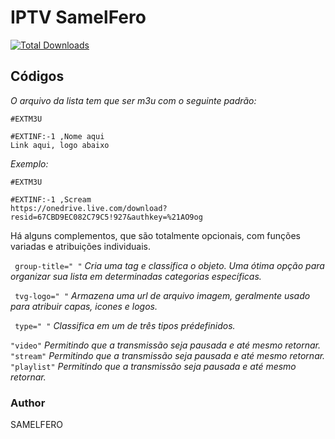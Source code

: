 # IPTV SamelFero
[![Total Downloads](http://poser.pugx.org/phpunit/phpunit/downloads)](https://raw.githubusercontent.com/ooicram/IPTV-SF/main/IPTV-SF.m3u)

## Códigos
*O arquivo da lista tem que ser m3u com o seguinte padrão:*
```
#EXTM3U

#EXTINF:-1 ,Nome aqui
Link aqui, logo abaixo
```
*Exemplo:*
```
#EXTM3U

#EXTINF:-1 ,Scream
https://onedrive.live.com/download?resid=67CBD9EC082C79C5!927&authkey=%21AO9og
```

Há alguns complementos, que são totalmente opcionais, com funções variadas e atribuições individuais.

``` group-title=" "``` *Cria uma tag e classifica o objeto. Uma ótima opção para organizar sua lista em determinadas categorias específicas.*

``` tvg-logo=" "``` *Armazena uma url de arquivo imagem, geralmente usado para atribuir capas, icones e logos.*

``` type=" "``` *Classifica em um de três tipos prédefinidos.* 

```"video"``` *Permitindo que a transmissão seja pausada e até mesmo retornar.*
```"stream"``` *Permitindo que a transmissão seja pausada e até mesmo retornar.*
```"playlist"``` *Permitindo que a transmissão seja pausada e até mesmo retornar.*

### Author
SAMELFERO


